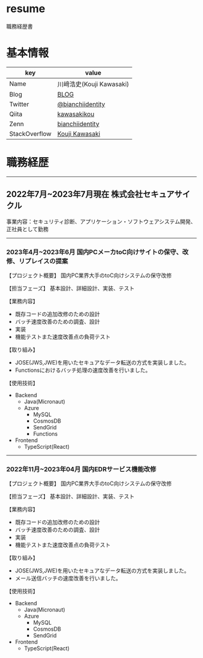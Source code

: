 # resume
職務経歴書

# 基本情報
|key|value|
|---|-----|
|Name|川﨑浩史(Kouji Kawasaki)|
|Blog|[BLOG](https://bianchiidentity.hatenablog.com/)|
|Twitter|[@bianchiidentity](https://twitter.com/bianchiidentity)|
|Qiita|[kawasakikou](https://qiita.com/kawasakikou)|
|Zenn|[bianchiidentity](https://zenn.dev/bianchi)|
|StackOverflow|[Kouji Kawasaki](https://stackoverflow.com/users/8363057/kouji-kawasaki)|

# 職務経歴
-----
## 2022年7月~2023年7月現在 株式会社セキュアサイクル
事業内容：セキュリティ診断、アプリケーション・ソフトウェアシステム開発、
正社員として勤務

-----
### 2023年4月~2023年6月 国内PCメーカtoC向けサイトの保守、改修、リプレイスの提案
【プロジェクト概要】
国内PC業界大手のtoC向けシステムの保守改修

【担当フェーズ】
基本設計、詳細設計、実装、テスト

【業務内容】
- 既存コードの追加改修のための設計
- バッチ速度改善のための調査、設計
- 実装
- 機能テストまた速度改善点の負荷テスト

【取り組み】
- JOSE(JWS,JWE)を用いたセキュアなデータ転送の方式を実装しました。
- Functionsにおけるバッチ処理の速度改善を行いました。

【使用技術】
- Backend
  - Java(Micronaut)
  - Azure
    - MySQL
    - CosmosDB
    - SendGrid
    - Functions
- Frontend
  - TypeScript(React)

-----

### 2022年11月~2023年04月 国内EDRサービス機能改修
【プロジェクト概要】
国内PC業界大手のtoC向けシステムの保守改修

【担当フェーズ】
基本設計、詳細設計、実装、テスト

【業務内容】
- 既存コードの追加改修のための設計
- バッチ速度改善のための調査、設計
- 実装
- 機能テストまた速度改善点の負荷テスト

【取り組み】
- JOSE(JWS,JWE)を用いたセキュアなデータ転送の方式を実装しました。
- メール送信バッチの速度改善を行いました。

【使用技術】
- Backend
  - Java(Micronaut)
  - Azure
    - MySQL
    - CosmosDB
    - SendGrid
- Frontend
  - TypeScript(React)

